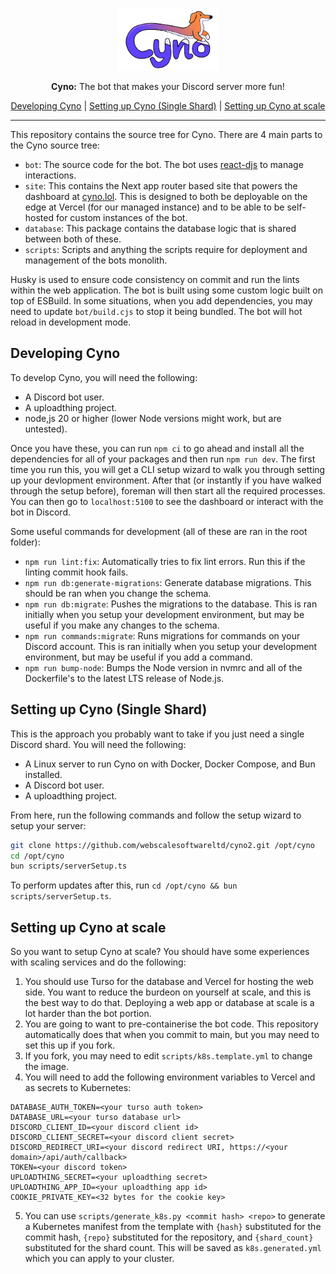 <p align="center">
    <img src="site/public/cyno.png" alt="Cyno Logo" height="100px" />
</p>
<p align="center">
    <b>Cyno:</b> The bot that makes your Discord server more fun!
</p>
<p align="center">
    <a href="#developing-cyno">Developing Cyno</a> | <a href="#setting-up-cyno-single-shard">Setting up Cyno (Single Shard)</a> | <a href="#setting-up-cyno-at-scale">Setting up Cyno at scale</a>
</p>

---

This repository contains the source tree for Cyno. There are 4 main parts to the Cyno source tree:

-   `bot`: The source code for the bot. The bot uses [react-djs](https://github.com/iamjsd/react-djs) to manage interactions.
-   `site`: This contains the Next app router based site that powers the dashboard at [cyno.lol](https://cyno.lol). This is designed to both be deployable on the edge at Vercel (for our managed instance) and to be able to be self-hosted for custom instances of the bot.
-   `database`: This package contains the database logic that is shared between both of these.
-   `scripts`: Scripts and anything the scripts require for deployment and management of the bots monolith.

Husky is used to ensure code consistency on commit and run the lints within the web application. The bot is built using some custom logic built on top of ESBuild. In some situations, when you add dependencies, you may need to update `bot/build.cjs` to stop it being bundled. The bot will hot reload in development mode.

## Developing Cyno

To develop Cyno, you will need the following:

-   A Discord bot user.
-   A uploadthing project.
-   node,js 20 or higher (lower Node versions might work, but are untested).

Once you have these, you can run `npm ci` to go ahead and install all the dependencies for all of your packages and then run `npm run dev`. The first time you run this, you will get a CLI setup wizard to walk you through setting up your devlopment environment. After that (or instantly if you have walked through the setup before), foreman will then start all the required processes. You can then go to `localhost:5100` to see the dashboard or interact with the bot in Discord.

Some useful commands for development (all of these are ran in the root folder):

-   `npm run lint:fix`: Automatically tries to fix lint errors. Run this if the linting commit hook fails.
-   `npm run db:generate-migrations`: Generate database migrations. This should be ran when you change the schema.
-   `npm run db:migrate`: Pushes the migrations to the database. This is ran initially when you setup your development environment, but may be useful if you make any changes to the schema.
-   `npm run commands:migrate`: Runs migrations for commands on your Discord account. This is ran initially when you setup your development environment, but may be useful if you add a command.
-   `npm run bump-node`: Bumps the Node version in nvmrc and all of the Dockerfile's to the latest LTS release of Node.js.

## Setting up Cyno (Single Shard)

This is the approach you probably want to take if you just need a single Discord shard. You will need the following:

-   A Linux server to run Cyno on with Docker, Docker Compose, and Bun installed.
-   A Discord bot user.
-   A uploadthing project.

From here, run the following commands and follow the setup wizard to setup your server:

```sh
git clone https://github.com/webscalesoftwareltd/cyno2.git /opt/cyno
cd /opt/cyno
bun scripts/serverSetup.ts
```

To perform updates after this, run `cd /opt/cyno && bun scripts/serverSetup.ts`.

## Setting up Cyno at scale

So you want to setup Cyno at scale? You should have some experiences with scaling services and do the following:

1. You should use Turso for the database and Vercel for hosting the web side. You want to reduce the burdeon on yourself at scale, and this is the best way to do that. Deploying a web app or database at scale is a lot harder than the bot portion.
2. You are going to want to pre-containerise the bot code. This repository automatically does that when you commit to main, but you may need to set this up if you fork.
3. If you fork, you may need to edit `scripts/k8s.template.yml` to change the image.
4. You will need to add the following environment variables to Vercel and as secrets to Kubernetes:

```env
DATABASE_AUTH_TOKEN=<your turso auth token>
DATABASE_URL=<your turso database url>
DISCORD_CLIENT_ID=<your discord client id>
DISCORD_CLIENT_SECRET=<your discord client secret>
DISCORD_REDIRECT_URI=<your discord redirect URI, https://<your domain>/api/auth/callback>
TOKEN=<your discord token>
UPLOADTHING_SECRET=<your uploadthing secret>
UPLOADTHING_APP_ID=<your uploadthing app id>
COOKIE_PRIVATE_KEY=<32 bytes for the cookie key>
```

5. You can use `scripts/generate_k8s.py <commit hash> <repo>` to generate a Kubernetes manifest from the template with `{hash}` substituted for the commit hash, `{repo}` substituted for the repository, and `{shard_count}` substituted for the shard count. This will be saved as `k8s.generated.yml` which you can apply to your cluster.
